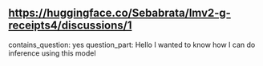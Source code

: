 ## https://huggingface.co/Sebabrata/lmv2-g-receipts4/discussions/1

contains_question: yes
question_part: Hello I wanted to know how I can do inference using this model